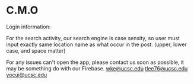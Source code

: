 # C.M.O

Login information:


For the search activity, our search engine is case sensity, so user must input exactly same location name as what occur in the post. (upper, lower case, and space matter)

For any issues can't open the app, please contact us soon as possible, it may be something do with our Firebase. 
wke@ucsc.edu
tlee76@ucsc.edu
yocui@ucsc.edu
